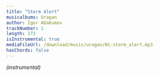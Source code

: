 ```yaml
---
title: "Storm Alert"
musicalbums: Uragan
author: Igor Abakumov
trackNumber: 1
length: 173
isInstrumental: true
mediaFileUrl: /download/music/uragan/01-storm_alert.mp3
hasChords: false
---
```


*(instrumental)*
